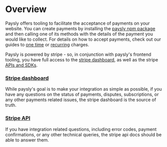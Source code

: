 # Overview

Paysly offers tooling to facilitate the acceptance of payments on your website. You can create payments by installing the [paysly npm package](https://www.npmjs.com/package/paysly) and then calling one of its methods with the details of the payment you would like to collect. For details on how to accept payments, check out our guides to [one time](guides/one-time-charges.html) or [recurring](guides/recurring-charges.html) charges.

Paysly is powered by stripe - so, in conjunction with paysly's frontend tooling, you have full access to the [stripe dashboard](https://dashboard.stripe.com/), as well as the stripe [APIs and SDKs](https://stripe.com/docs).

### [Stripe dashboard](https://dashboard.stripe.com/)

While paysly's goal is to make your integration as simple as possible, if you have any questions on the status of payments, disputes, subscriptions, or any other payments related issues, the stripe dashboard is the source of truth. 

### [Stripe API](https://stripe.com/docs)

If you have integration related questions, including error codes, payment confirmations, or any other technical queries, the stripe api docs should be able to answer them.